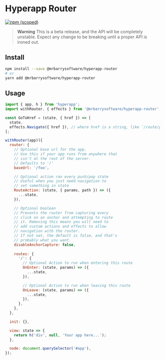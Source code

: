 # Hyperapp Router

[![npm (scoped)](https://img.shields.io/npm/v/@mrbarrysoftware/hyperapp-router?style=flat-square)](https://www.npmjs.com/package/@mrbarrysoftware/hyperapp-router)

> **Warning**
This is a beta release, and the API will be completely unstable.
Expect any change to be breaking until a proper API is ironed out.

## Install

```bash
npm install --save @mrbarrysoftware/hyperapp-router
# or
yarn add @mrbarrysoftware/hyperapp-router
```

## Usage

```js
import { app, h } from 'hyperapp';
import withRouter, { effects } from '@mrbarrysoftware/hyperapp-router';

const GoToHref = (state, { href }) => [
  state,
  effects.Navigate({ href }), // where href is a string, like `/route/path/here`
];

withRouter(app)({
  router: {
    // Optional base url for the app.
    // Use this if your app runs from anywhere that
    // isn't at the root of the server.
    // Defaults to '/'
    baseUrl: '/foo',

    // Optional action ran every push/pop state
    // Useful when you just need navigation to
    // set something in state
    RouteAction: (state, { params, path }) => ({
      ...state,
    }),

    // Optional boolean
    // Prevents the router from capturing every
    // click on an anchor and attempting to route
    // it. Removing this means you will need to
    // add custom actions and effects to allow
    // navigation with the router.
    // If not set, the default is false, and that's
    // probably what you want.
    disableAnchorCapture: false,
    
    routes: {
      '/': {
        // Optional Action to run when entering this route
        OnEnter: (state, params) => ({
          ...state,
        }),

        // Optional Action to run when leaving this route
        OnLeave: (state, params) => ({
          ...state,
        }),
      },
    },
  },

  init: {},

  view: state => {
    return h('div', null, 'Your app here...');
  },

  node: document.querySelector('#app'),
});
```
